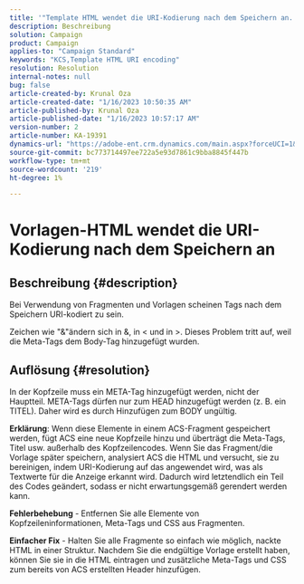 ```yaml
---
title: '"Template HTML wendet die URI-Kodierung nach dem Speichern an.'
description: Beschreibung
solution: Campaign
product: Campaign
applies-to: "Campaign Standard"
keywords: "KCS,Template HTML URI encoding"
resolution: Resolution
internal-notes: null
bug: false
article-created-by: Krunal Oza
article-created-date: "1/16/2023 10:50:35 AM"
article-published-by: Krunal Oza
article-published-date: "1/16/2023 10:57:17 AM"
version-number: 2
article-number: KA-19391
dynamics-url: "https://adobe-ent.crm.dynamics.com/main.aspx?forceUCI=1&pagetype=entityrecord&etn=knowledgearticle&id=7f34e194-8b95-ed11-aad1-6045bd006793"
source-git-commit: bc773714497ee722a5e93d7861c9bba8845f447b
workflow-type: tm+mt
source-wordcount: '219'
ht-degree: 1%

---
```


# Vorlagen-HTML wendet die URI-Kodierung nach dem Speichern an

## Beschreibung {#description}


Bei Verwendung von Fragmenten und Vorlagen scheinen Tags nach dem Speichern URI-kodiert zu sein.

Zeichen wie &quot;&amp;&quot;ändern sich in &amp;, in &lt; und in >. Dieses Problem tritt auf, weil die Meta-Tags dem Body-Tag hinzugefügt wurden.


## Auflösung {#resolution}


In der Kopfzeile muss ein META-Tag hinzugefügt werden, nicht der Hauptteil. META-Tags dürfen nur zum HEAD hinzugefügt werden (z. B. ein TITEL). Daher wird es durch Hinzufügen zum BODY ungültig.

<b>Erklärung</b>: Wenn diese Elemente in einem ACS-Fragment gespeichert werden, fügt ACS eine neue Kopfzeile hinzu und überträgt die Meta-Tags, Titel usw. außerhalb des Kopfzeilencodes. Wenn Sie das Fragment/die Vorlage später speichern, analysiert ACS die HTML und versucht, sie zu bereinigen, indem URI-Kodierung auf das angewendet wird, was als Textwerte für die Anzeige erkannt wird. Dadurch wird letztendlich ein Teil des Codes geändert, sodass er nicht erwartungsgemäß gerendert werden kann.

<b>Fehlerbehebung</b> - Entfernen Sie alle Elemente von Kopfzeileninformationen, Meta-Tags und CSS aus Fragmenten.

<b>Einfacher Fix</b> - Halten Sie alle Fragmente so einfach wie möglich, nackte HTML in einer Struktur. Nachdem Sie die endgültige Vorlage erstellt haben, können Sie sie in die HTML eintragen und zusätzliche Meta-Tags und CSS zum bereits von ACS erstellten Header hinzufügen.
